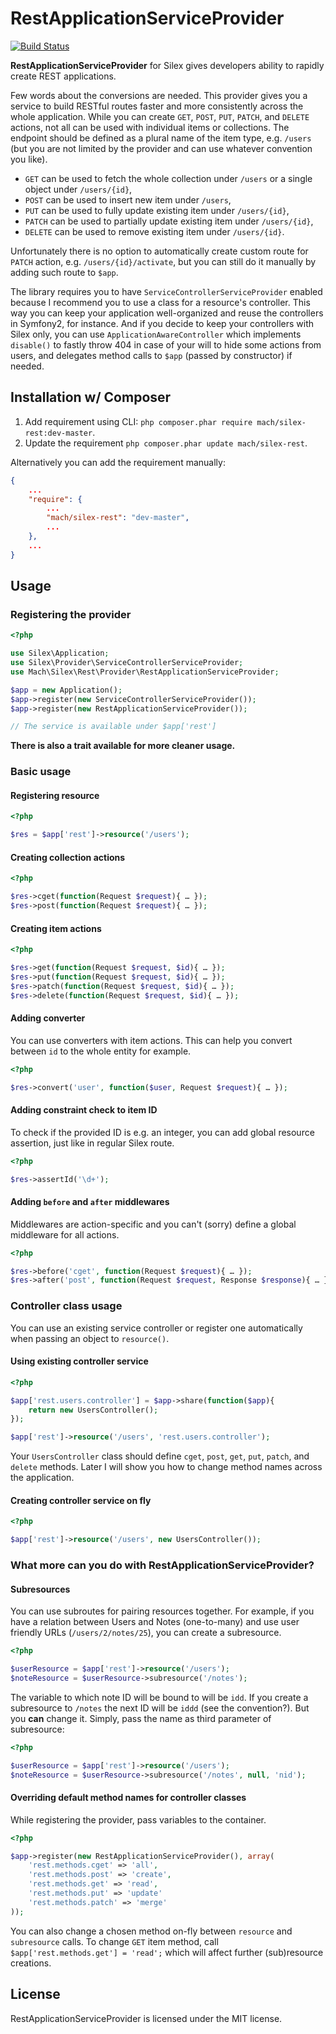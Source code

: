 # RestApplicationServiceProvider

[![Build Status](https://travis-ci.org/tiraeth/silex-rest.png)](https://travis-ci.org/tiraeth/silex-rest)

__RestApplicationServiceProvider__ for Silex gives developers ability to rapidly create REST applications.

Few words about the conversions are needed. This provider gives you a service to build RESTful routes faster and more consistently across the whole application. While you can create ```GET```, ```POST```, ```PUT```, ```PATCH```, and ```DELETE``` actions, not all can be used with individual items or collections. The endpoint should be defined as a plural name of the item type, e.g. ```/users``` (but you are not limited by the provider and can use whatever convention you like).

* ```GET``` can be used to fetch the whole collection under ```/users``` or a single object under ```/users/{id}```,
* ```POST``` can be used to insert new item under ```/users```,
* ```PUT``` can be used to fully update existing item under ```/users/{id}```,
* ```PATCH``` can be used to partially update existing item under ```/users/{id}```,
* ```DELETE``` can be used to remove existing item under ```/users/{id}```.

Unfortunately there is no option to automatically create custom route for ```PATCH``` action, e.g. ```/users/{id}/activate```, but you can still do it manually by adding such route to ```$app```.

The library requires you to have ```ServiceControllerServiceProvider``` enabled because I recommend you to use a class for a resource's controller. This way you can keep your application well-organized and reuse the controllers in Symfony2, for instance. And if you decide to keep your controllers with Silex only, you can use ```ApplicationAwareController``` which implements ```disable()``` to fastly throw 404 in case of your will to hide some actions from users, and delegates method calls to ```$app``` (passed by constructor) if needed.


## Installation w/ Composer

1. Add requirement using CLI: ```php composer.phar require mach/silex-rest:dev-master```.
2. Update the requirement ```php composer.phar update mach/silex-rest```.

Alternatively you can add the requirement manually:

```json
{
    ...
    "require": {
        ...
        "mach/silex-rest": "dev-master",
        ...
    },
    ...
}
```

## Usage

### Registering the provider

```php
<?php

use Silex\Application;
use Silex\Provider\ServiceControllerServiceProvider;
use Mach\Silex\Rest\Provider\RestApplicationServiceProvider;

$app = new Application();
$app->register(new ServiceControllerServiceProvider());
$app->register(new RestApplicationServiceProvider());

// The service is available under $app['rest']
```

__There is also a trait available for more cleaner usage.__

### Basic usage

#### Registering resource

```php
<?php

$res = $app['rest']->resource('/users');
```

#### Creating collection actions

```php
<?php

$res->cget(function(Request $request){ … });
$res->post(function(Request $request){ … });
```

#### Creating item actions

```php
<?php

$res->get(function(Request $request, $id){ … });
$res->put(function(Request $request, $id){ … });
$res->patch(function(Request $request, $id){ … });
$res->delete(function(Request $request, $id){ … });
```

#### Adding converter

You can use converters with item actions. This can help you convert between ```id``` to the whole entity for example.

```php
<?php

$res->convert('user', function($user, Request $request){ … });
```

#### Adding constraint check to item ID

To check if the provided ID is e.g. an integer, you can add global resource assertion, just like in regular Silex route.

```php
<?php

$res->assertId('\d+');
```

#### Adding ```before``` and ```after``` middlewares

Middlewares are action-specific and you can't (sorry) define a global middleware for all actions.

```php
<?php

$res->before('cget', function(Request $request){ … });
$res->after('post', function(Request $request, Response $response){ … });
```

### Controller class usage

You can use an existing service controller or register one automatically when passing an object to ```resource()```.

#### Using existing controller service

```php
<?php

$app['rest.users.controller'] = $app->share(function($app){
    return new UsersController();
});

$app['rest']->resource('/users', 'rest.users.controller');
```

Your ```UsersController``` class should define ```cget```, ```post```, ```get```, ```put```, ```patch```, and ```delete``` methods. Later I will show you how to change method names across the application.

#### Creating controller service on fly

```php
<?php

$app['rest']->resource('/users', new UsersController());
```

### What more can you do with RestApplicationServiceProvider?

#### Subresources

You can use subroutes for pairing resources together. For example, if you have a relation between Users and Notes (one-to-many) and use user friendly URLs (```/users/2/notes/25```), you can create a subresource.

```php
<?php

$userResource = $app['rest']->resource('/users');
$noteResource = $userResource->subresource('/notes');
```

The variable to which note ID will be bound to will be ```idd```. If you create a subresource to ```/notes``` the next ID will be ```iddd``` (see the convention?). But you __can__ change it. Simply, pass the name as third parameter of subresource:

```php
<?php

$userResource = $app['rest']->resource('/users');
$noteResource = $userResource->subresource('/notes', null, 'nid');
```

#### Overriding default method names for controller classes

While registering the provider, pass variables to the container.

```php
<?php

$app->register(new RestApplicationServiceProvider(), array(
    'rest.methods.cget' => 'all',
    'rest.methods.post' => 'create',
    'rest.methods.get' => 'read',
    'rest.methods.put' => 'update'
    'rest.methods.patch' => 'merge'
));
```

You can also change a chosen method on-fly between ```resource``` and ```subresource``` calls. To change ```GET``` item method, call ```$app['rest.methods.get'] = 'read';``` which will affect further (sub)resource creations.

## License

RestApplicationServiceProvider is licensed under the MIT license.